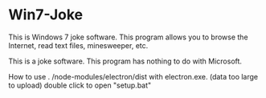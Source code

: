 # Win7-Joke

This is Windows 7 joke software.
This program allows you to browse the Internet, read text files, minesweeper, etc.

This is a joke software.
This program has nothing to do with Microsoft.

How to use
  . /node-modules/electron/dist with electron.exe.
   (data too large to upload)
  double click to open "setup.bat"
